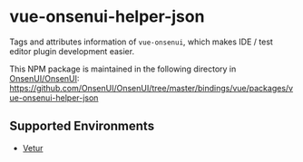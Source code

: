 # vue-onsenui-helper-json

Tags and attributes information of `vue-onsenui`, which makes IDE / test editor plugin development easier.

This NPM package is maintained in the following directory in [OnsenUI/OnsenUI](https://github.com/OnsenUI/OnsenUI):  
https://github.com/OnsenUI/OnsenUI/tree/master/bindings/vue/packages/vue-onsenui-helper-json

## Supported Environments

- [Vetur](https://github.com/vuejs/vetur)

